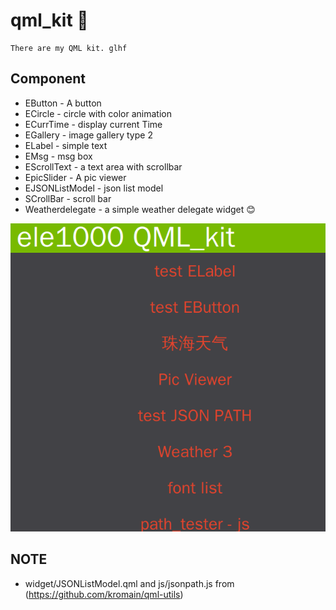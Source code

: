 # qml_kit  :stars:

    There are my QML kit. glhf 
    
## Component
  - EButton - A button
  - ECircle - circle with color animation
  - ECurrTime - display current Time
  - EGallery - image gallery type 2
  - ELabel - simple text
  - EMsg   - msg box
  - EScrollText - a text area with scrollbar
  - EpicSlider - A  pic viewer
  - EJSONListModel - json list model
  - SCrollBar - scroll bar
  - Weatherdelegate - a simple  weather delegate widget :blush:

  ![screenshot](https://raw.githubusercontent.com/radio-ho0/qml_kit/master/preview.png)
  
## NOTE
  - widget/JSONListModel.qml and js/jsonpath.js from (https://github.com/kromain/qml-utils)
